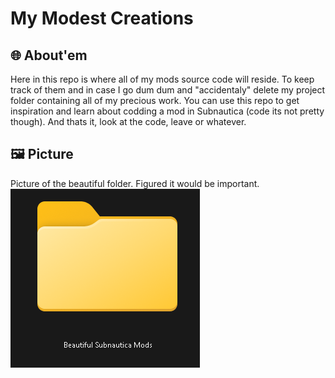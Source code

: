 # My Modest Creations

<!---- About Section Uhhhh---->
## 🌐 About'em
Here in this repo is where all of my mods source code will reside. To keep track of them and in case I go dum dum and "accidentaly" delete my project folder containing all of my precious work.
You can use this repo to get inspiration and learn about codding a mod in Subnautica (code its not pretty though). And thats it, look at the code, leave or whatever.
<!---- About Section Uhhhh ending ---->

<!---- Beautiful folder photo ---->
## 🖼️ Picture
Picture of the beautiful folder. Figured it would be important.
![alt text](https://github.com/SamuramongeDeveloper/BeautifulSubnauticaMods/blob/main/Images/image.png?raw=true)
<!---- Beautiful folder photo end ---->
